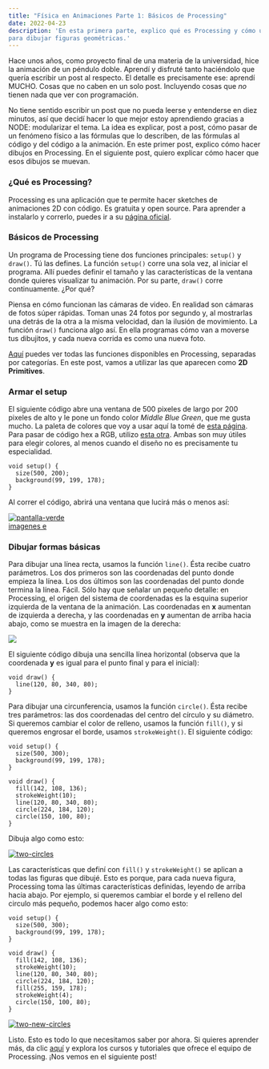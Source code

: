 ```yaml
---
title: "Física en Animaciones Parte 1: Básicos de Processing"
date: 2022-04-23
description: 'En esta primera parte, explico qué es Processing y cómo usarlo
para dibujar figuras geométricas.'
---
```


Hace unos años, como proyecto final de una materia de la universidad, hice la animación
de un péndulo doble. Aprendí y disfruté tanto haciéndolo que quería escribir un post al
respecto. El detalle es precisamente ese: aprendí MUCHO. Cosas que no caben en un solo
post. Incluyendo cosas que *no* tienen nada que ver con programación.

No tiene sentido escribir un post que no pueda leerse y entenderse en diez minutos, así
que decidí hacer lo que mejor estoy aprendiendo gracias a NODE: modularizar el tema.
La idea es explicar, post a post, cómo pasar de un fenómeno físico a las fórmulas que lo
describen, de las fórmulas al código y del código a la animación. En este primer post,
explico cómo hacer dibujos en Processing. En el siguiente post, quiero explicar cómo
hacer que esos dibujos se muevan.

### ¿Qué es Processing?

Processing es una aplicación que te permite hacer sketches de animaciones 2D con
código. Es gratuita y open source. Para aprender a instalarlo y correrlo, puedes ir a su
[página oficial](https://processing.org/).

### Básicos de Processing

Un programa de Processing tiene dos funciones principales: `setup()` y `draw()`. Tú las
defines. La función `setup()` corre una sola vez, al iniciar el programa. Allí puedes
definir el tamaño y las características de la ventana donde quieres visualizar tu animación.
Por su parte, `draw()` corre continuamente. ¿Por qué?

Piensa en cómo funcionan las cámaras de video. En realidad son cámaras de fotos súper
rápidas. Toman unas 24 fotos por segundo y, al mostrarlas una detrás de la otra a la
misma velocidad, dan la ilusión de movimiento. La función `draw()` funciona algo así.
En ella programas cómo van a moverse tus dibujitos, y cada nueva corrida es como una
nueva foto.

[Aquí](https://processing.org/reference/) puedes ver todas las funciones disponibles
en Processing, separadas por categorías. En este post, vamos a utilizar las que
aparecen como **2D Primitives**.

### Armar el setup

El siguiente código abre una ventana de 500 pixeles de largo por 200 pixeles de alto
y le pone un fondo color *Middle Blue Green*, que me gusta mucho. La paleta de colores
que voy a usar aquí la tomé de [esta página](https://coolors.co/ff9fb2-80ced7-63c7b2-f5e960-654f6f).
Para pasar de código hex a RGB, utilizo [esta otra](https://www.color-hex.com/color/63c7b2).
Ambas son muy útiles para elegir colores, al menos cuando el diseño no es precisamente
tu especialidad.

```
void setup() {
  size(500, 200);
  background(99, 199, 178);
}
```
Al correr el código, abrirá una ventana que lucirá más o menos así:

<a href="https://imgbb.com/"><img src="https://i.ibb.co/s9yk2jz/pantalla-verde.png" alt="pantalla-verde" border="0"></a><br /><a target='_blank' href='https://es.imgbb.com/'>imagenes e</a><br />

### Dibujar formas básicas

Para dibujar una línea recta, usamos la función `line()`. Ésta recibe cuatro parámetros.
Los dos primeros son las coordenadas del punto donde empieza la línea. Los dos últimos
son las coordenadas del punto donde termina la línea. Fácil. Sólo hay que
señalar un pequeño detalle: en Processing, el origen del sistema de coordenadas es la
esquina superior izquierda de la ventana de la animación. Las coordenadas en **x**
aumentan de izquierda a derecha, y las coordenadas en **y** aumentan de arriba hacia
abajo, como se muestra en la imagen de la derecha:

<a href="https://processing.org/tutorials/coordinatesystemandshapes"><img src="https://processing.org/3e3972693a7deb9dbe15199c186d2917/drawing-03.svg"></a>

El siguiente código dibuja una sencilla línea horizontal (observa que la coordenada **y**
es igual para el punto final y para el inicial):

```
void draw() {
  line(120, 80, 340, 80);
}
```

Para dibujar una circunferencia, usamos la función `circle()`. Ésta recibe tres parámetros:
las dos coordenadas del centro del círculo y su diámetro. Si queremos cambiar el color de relleno, usamos la
función `fill()`, y si queremos engrosar el borde, usamos `strokeWeight()`. El siguiente código:

```
void setup() {
  size(500, 300);
  background(99, 199, 178);
}

void draw() {
  fill(142, 108, 136);
  strokeWeight(10);
  line(120, 80, 340, 80);
  circle(224, 184, 120);
  circle(150, 100, 80);
}
```

Dibuja algo como esto:

<a href="https://imgbb.com/"><img src="https://i.ibb.co/bJfSN3s/two-circles.png" alt="two-circles" border="0"></a>

Las características que definí con `fill()` y `strokeWeight()` se aplican a todas las figuras que dibujé.
Esto es porque, para cada nueva figura, Processing toma las últimas características definidas, leyendo de
arriba hacia abajo. Por ejemplo, si queremos cambiar el borde y el relleno del circulo más pequeño, 
podemos hacer algo como esto:

```
void setup() {
  size(500, 300);
  background(99, 199, 178);
}

void draw() {
  fill(142, 108, 136);
  strokeWeight(10);
  line(120, 80, 340, 80);
  circle(224, 184, 120);
  fill(255, 159, 178);
  strokeWeight(4);
  circle(150, 100, 80);
}
```

<a href="https://imgbb.com/"><img src="https://i.ibb.co/HpVQ6M2/two-new-circles.png" alt="two-new-circles" border="0"></a>

Listo. Esto es todo lo que necesitamos saber por ahora. Si quieres aprender más, da clic
[aquí](https://processing.org/tutorials/) y explora los cursos y tutoriales que ofrece el equipo de
Processing. ¡Nos vemos en el siguiente post!
